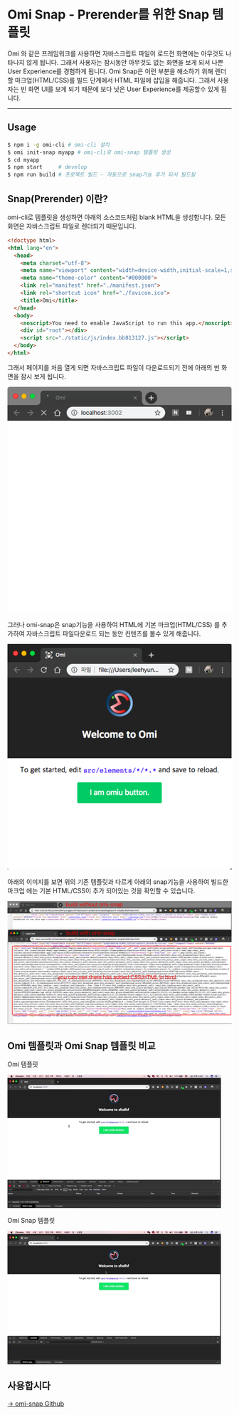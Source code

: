 # Omi Snap - Prerender를 위한 Snap 템플릿

Omi 와 같은 프레임워크를 사용하면 자바스크립트 파일이 로드전 화면에는 아무것도 나타나지 않게 됩니다. 그래서 사용자는 잠시동안 아무것도 없는 화면을 보게 되서 나쁜 User Experience를 경험하게 됩니다. Omi Snap은 이런 부분을 해소하기 위해 렌더할 마크업(HTML/CSS)를 빌드 단계에서 HTML 파일에 삽입을 해줍니다. 그래서 사용자는 빈 화면 UI를 보게 되기 때문에 보다 낫은 User Experience를 제공할수 있게 됩니다.

---

## Usage

```bash
$ npm i -g omi-cli # omi-cli 설치
$ omi init-snap myapp # omi-cli로 omi-snap 템플릿 생성
$ cd myapp
$ npm start     # develop
$ npm run build # 프로젝트 빌드 - 자동으로 snap기능 추가 되서 빌드됨
```

##  Snap(Prerender) 이란?
omi-cli로 템플릿을 생성하면 아래의 소스코드처럼 blank HTML을 생성합니다. 모든 화면은 자바스크립트 파일로 렌더되기 때문입니다.

```html
<!doctype html>
<html lang="en">
  <head>
    <meta charset="utf-8">
    <meta name="viewport" content="width=device-width,initial-scale=1,shrink-to-fit=no">
    <meta name="theme-color" content="#000000">
    <link rel="manifest" href="./manifest.json">
    <link rel="shortcut icon" href="./favicon.ico">
    <title>Omi</title>
  </head>
  <body>
    <noscript>You need to enable JavaScript to run this app.</noscript>
    <div id="root"></div>
    <script src="./static/js/index.bb813127.js"></script>
  </body>
</html>
```

그래서 페이지를 처음 열게 되면 자바스크립트 파일이 다운로드되기 전에 아래의 빈 화면을 잠시 보게 됩니다.

![blank](../assets/omi-snap/blank.png)

그러나 omi-snap은 snap기능을 사용하여 HTML에 기본 마크업(HTML/CSS) 를 추가하여 자바스크립트 파일다운로드 되는 동안 컨텐츠를 볼수 있게 해줍니다.

![initial](../assets/omi-snap/initial.png)

아래의 이미지를 보면 위의 기존 템플릿과 다르게 아래의 snap기능을 사용하여 빌드한 마크업 에는 기본 HTML/CSS이 추가 되어있는 것을 확인할 수 있습니다.

![html](../assets/omi-snap/comapre-snap-before-after.png)

## Omi 템플릿과 Omi Snap 템플릿 비교

Omi 템플릿

![omi-template](../assets/omi-snap/omi.gif)

Omi Snap 템플릿

![omi-snap-template](../assets/omi-snap/omi-snap.gif)

## 사용합시다

[→ omi-snap Github](https://github.com/Tencent/omi/tree/master/packages/omi-snap)

